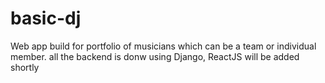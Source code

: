 # basic-dj
 Web app build for portfolio of musicians which can be a team or individual member. all the backend is donw using Django, ReactJS will be added shortly
 
